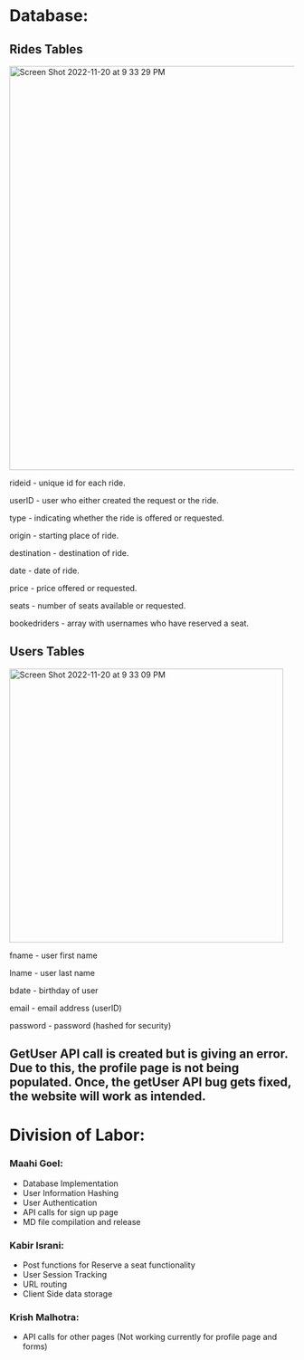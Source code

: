 
# Database: 

## Rides Tables
<img width="714" alt="Screen Shot 2022-11-20 at 9 33 29 PM" src="https://user-images.githubusercontent.com/67108579/202950945-0d850533-9426-4e1c-9b7a-0aabaa7ea76a.png">

rideid - unique id for each ride. 

userID - user who either created the request or the ride.  

type - indicating whether the ride is offered or requested. 

origin - starting place of ride. 

destination - destination of ride.  

date - date of ride. 

price - price offered or requested. 

seats - number of seats available or requested. 

bookedriders - array with usernames who have reserved a seat. 



## Users Tables
<img width="484" alt="Screen Shot 2022-11-20 at 9 33 09 PM" src="https://user-images.githubusercontent.com/67108579/202950988-4c23d250-6a3a-441a-b995-20b1ecd511dc.png">

fname - user first name 

lname - user last name  

bdate - birthday of user 

email - email address (userID)  

password - password (hashed for security)  


## GetUser API call is created but is giving an error. Due to this, the profile page is not being populated. Once, the getUser API bug gets fixed, the website will work as intended. 


# Division of Labor: 

### Maahi Goel: 
- Database Implementation
- User Information Hashing
- User Authentication
- API calls for sign up page
- MD file compilation and release

### Kabir Israni:
- Post functions for Reserve a seat functionality
- User Session Tracking
- URL routing
- Client Side data storage

### Krish Malhotra:
- API calls for other pages (Not working currently for profile page and forms) 
